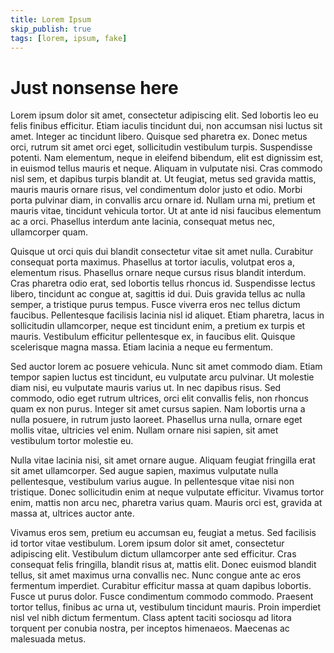 ```yaml
---
title: Lorem Ipsum
skip_publish: true
tags: [lorem, ipsum, fake]
---
```



# Just nonsense here

Lorem ipsum dolor sit amet, consectetur adipiscing elit. Sed lobortis leo eu felis finibus efficitur. Etiam iaculis tincidunt dui, non accumsan nisi luctus sit amet. Integer ac tincidunt libero. Quisque sed pharetra ex. Donec metus orci, rutrum sit amet orci eget, sollicitudin vestibulum turpis. Suspendisse potenti. Nam elementum, neque in eleifend bibendum, elit est dignissim est, in euismod tellus mauris et neque. Aliquam in vulputate nisi. Cras commodo nisl sem, et dapibus turpis blandit at. Ut feugiat, metus sed gravida mattis, mauris mauris ornare risus, vel condimentum dolor justo et odio. Morbi porta pulvinar diam, in convallis arcu ornare id. Nullam urna mi, pretium et mauris vitae, tincidunt vehicula tortor. Ut at ante id nisi faucibus elementum ac a orci. Phasellus interdum ante lacinia, consequat metus nec, ullamcorper quam.

Quisque ut orci quis dui blandit consectetur vitae sit amet nulla. Curabitur consequat porta maximus. Phasellus at tortor iaculis, volutpat eros a, elementum risus. Phasellus ornare neque cursus risus blandit interdum. Cras pharetra odio erat, sed lobortis tellus rhoncus id. Suspendisse lectus libero, tincidunt ac congue at, sagittis id dui. Duis gravida tellus ac nulla semper, a tristique purus tempus. Fusce viverra eros nec tellus dictum faucibus. Pellentesque facilisis lacinia nisl id aliquet. Etiam pharetra, lacus in sollicitudin ullamcorper, neque est tincidunt enim, a pretium ex turpis et mauris. Vestibulum efficitur pellentesque ex, in faucibus elit. Quisque scelerisque magna massa. Etiam lacinia a neque eu fermentum.

Sed auctor lorem ac posuere vehicula. Nunc sit amet commodo diam. Etiam tempor sapien luctus est tincidunt, eu vulputate arcu pulvinar. Ut molestie diam nisi, eu vulputate mauris varius ut. In nec dapibus risus. Sed commodo, odio eget rutrum ultrices, orci elit convallis felis, non rhoncus quam ex non purus. Integer sit amet cursus sapien. Nam lobortis urna a nulla posuere, in rutrum justo laoreet. Phasellus urna nulla, ornare eget mollis vitae, ultricies vel enim. Nullam ornare nisi sapien, sit amet vestibulum tortor molestie eu.

Nulla vitae lacinia nisi, sit amet ornare augue. Aliquam feugiat fringilla erat sit amet ullamcorper. Sed augue sapien, maximus vulputate nulla pellentesque, vestibulum varius augue. In pellentesque vitae nisi non tristique. Donec sollicitudin enim at neque vulputate efficitur. Vivamus tortor enim, mattis non arcu nec, pharetra varius quam. Mauris orci est, gravida at massa at, ultrices auctor ante.

Vivamus eros sem, pretium eu accumsan eu, feugiat a metus. Sed facilisis id tortor vitae vestibulum. Lorem ipsum dolor sit amet, consectetur adipiscing elit. Vestibulum dictum ullamcorper ante sed efficitur. Cras consequat felis fringilla, blandit risus at, mattis elit. Donec euismod blandit tellus, sit amet maximus urna convallis nec. Nunc congue ante ac eros fermentum imperdiet. Curabitur efficitur massa at quam dapibus lobortis. Fusce ut purus dolor. Fusce condimentum commodo commodo. Praesent tortor tellus, finibus ac urna ut, vestibulum tincidunt mauris. Proin imperdiet nisl vel nibh dictum fermentum. Class aptent taciti sociosqu ad litora torquent per conubia nostra, per inceptos himenaeos. Maecenas ac malesuada metus.
